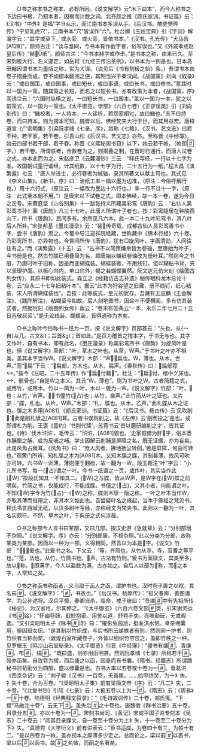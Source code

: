 <!-- { "loadSidebar": true } -->
　　○书之称本书之称本，必有所因。《说文解字》云“木下曰本”，而今人称书之下边曰书根，乃知本者，因根而计数之词。北齐颜之推《颜氏家训。书证篇》云：《汉书》“中外礻是福”字当从示，而江南书本多误从手。《后汉书。酷吏樊晔传》“宁见乳虎穴”，江南书本“穴”皆误作“六”。杜台卿《玉烛宝典》引《字训》解瀹字云：“其字或草下，或水旁，或火旁，皆依书本。”《汉书。孔光传》“犬马齿[A128]”，颜师古注：“读与耋同，今书本有作截字者，俗写误也。”又《外戚孝成赵皇后传》“赫纸”，颜师古注：“今书本赫字或作击。”是书本之称，由来已久。至宋刻板大行，名义遂定。如岳珂《九经三传沿革例》，以书本为一例是也。日本岛田翰因谓书本为墨版之称，实为大误。（说见后《书有刻板之始》条。）吾谓书本由卷子摺叠而成，卷不如摺本翻阅之便，其制当兴于秦汉间。《战国策》刘向《叙录》云：“或曰国策，或曰国事，或曰短长，或曰事语，或曰长书，或曰修书。”意其时以一国为一策，随其策之长短，而名之以短长书。亦有改策为本者，《战国策。序》高诱注云：“六国时纵横之说，一曰短长书，一曰国本。”盖以一国为一本，犹之以前策式，以一国为一策也。《太平御览。学部》（六百七卷）《正谬误类》引《刘向别传》曰：“雠校者，一人持本，一人读析，若怨家相对，故曰雠也。”夫不曰持卷，而曰持本，则为摺本可知。魏晋以后，佛经梵夹大行于世，而其用益宏。唐释道宣《广宏明集》引梁阮孝绪《七录。序》，其称《七略》、《汉书。艺文志》曰若干种，若干家，若干卷。引袁山松《后汉书。艺文志》亦然。至称晋《中经簿》，始云四部书若干部，若干卷。称晋《义熙秘阁书目》以下，始云若干帙，（帙即字。）若干卷。所谓帙者，合数卷为之，则摺叠之制，在晋时已通行。而唐人试卷之式，亦本此而为之。宋赵彦卫《云麓漫钞》三云：“释氏写经，一行以十七字为准。故国朝试童行诵经，计其纸数，以十七字为行，二十五行为一纸。”程大昌《演繁露》七云：“唐人举进士，必行卷者为缄轴，录其所著文以献主司也。其式见《李义山集》。《新书。序》曰：治纸工率一幅以墨为边准，（原注：今俗呼解行也。）用十六行式，（原注云：一幅改为墨边十六行也。）率一行不过十一字。（原注：此式至本朝不用。”）是唐宋以下试卷之式，即本佛经，故一本一卷，遂为今日之定号。宋黄庭坚《山谷别集》十一跋张持义所藏吴彩鸾《唐韵》云：“右仙人吴彩鸾书孙忄面《唐韵》凡三十七叶。此唐人所谓叶子者也。按：彩鸾隐居在钟陵西山下，所书《唐韵》，民间多有。余所见凡六本，此一本二十九叶彩鸾书，其八叶后人所补。”宋张邦基《墨庄漫录》云：“裴传奇载，成都古仙人吴彩鸾善书小字，尝书《唐韵》鬻之。今蜀中导江迎祥院经藏，世称藏中《佛本行经》六十卷，乃彩鸾所书，亦异物也。今世间所传《唐韵》，犹有□旋风叶，字画清劲，人间往往有之。”而《演繁露》（十五）云：“古书不以简策缣帛皆为卷轴，至唐始为叶子，今书册是也。然古竹牒已用叠简为名，顾唐始以缣纸卷轴改为册叶耳。”然则今之书册，乃唐时叶子旧称，因是而变蝴蝶装。蝴蝶装者，不用线钉，但以糊粘书背，夹以坚硬护面。以板心向内，单口向外，揭之若蝴蝶翼然。阮文达元仿宋刻《绘图古列女传》，其原书即如此装式。森立之《经籍访古志补遗》秘传眼科龙木总论十卷，云“应永二十七年旧粘叶本”。据云“此本为狩谷望之旧藏，册不线钉，纸心粘装，宋人所谓蝴蝶装也”。吾按：此等装式，至元初犹存。吾藏有王应麟《王会解注》、《践阼解注》，粘糊至今如故。后人刻地图书，因合叶不便横阅，多有仿其装式者。然据阮刻《绘图列女传》跋云：“卷末有签条云‘一本，永乐二年七月二十五日苏敬叔买’。”是无论线装、蝴蝶装，皆得通称为本矣。

　　○书之称叶今俗称书一纸为一页。按《说文解字》页部首云：“头也，从{一自}从几。古文&lt；旨首&gt；首如此。”是页为稽首之稽本字，于书无与也。其字又作叶，自有书本，即有此名。《墨庄漫录》称吴彩鸾所书《唐韵》为旋风叶是也。但《说文解字》草部：“叶，草木之叶也。从草，声。”于书叶之叶亦不相类。盖其本字当作。《说文解字》木部：“，扁也。，薄也。从木，世声。”而“扁”下云：“扁部，方木也。从木，扁声。《春秋传》曰：扁部荐。”按今《左昭。二十五年传》作“扁付藉”。杜注：“扁付，棺中グ床也。，骸骨也。”自是之本义。其云“，薄也”，则为书叶之。古者简籍之式，或用竹，或用木。竹以一简为一叶，木以一版为一。《说文解字》竹部：“叶，也；从竹，声。，书僮竹{占}也；从竹，龠声。”此竹简从叶之证也。又片部：“牒，札也。从片，声。”木部：“札，牒也。从木，乙声。”此札牒从木之证也。牒之木多用[A081].《颜氏家训。书证篇》云：“《后汉书。杨由传》云‘风吹削’，此是削札牍之[A081]耳。古者书误则削之，故《左传》云‘削而投之’是也。或即谓札为削。王褒《童约》‘书削代牍’，苏竟书云‘昔以磨研编削之才’，皆其证也。《诗》‘伐木浒浒’，毛传云：”浒浒，[A081]貌也。‘史家假借为肝字，俗本悉作脯腊之脯，或为反哺之哺。学士因解云削脯是屏障之名，既无证据，亦为妄矣。此是风角占候耳。《风角书》曰：“庶人风者，拂地扬尘转削。’若是屏障，何由可转也。”观黄门所辨，知札牒之木为[A081]木。又知木牒之牒，其制甚薄，故风可吹亦可转。六书一训薄，薄则便于翻检，故一翻为一。段玉裁注“叶”字云：“小儿所书写，每一{占}谓之一叶。今书一纸谓之一页，或作叶，其实当作此{}.”按段氏知其一不知其二。{}之与牒，皆从声，是字在{}牒之前明矣。竹简之书，仅能成行，不能成牒。书僮之{占}，又其小者，何能谓之叶。不知{}字专为竹{占}一{}之称，牒则木牍一版之称。一叶之叶本当作，亦取其薄而借用之，非其本义如此也。吾尝疑叶名之缘起，当本于佛经之梵贝书。释氏书言西域无纸，以贝多树叶写经，亦称经文为梵夹书。此则以一翻为一叶，其名实颇符。不然，草木之叶，于典册之式何涉哉。

　　○书之称部今人言书曰某部，又曰几部。按汉史游《急就章》云：“分别部居不杂厕。”《说文解字。序》亦云：“分别部居，不相杂厕。”此以分类为分部，故称某类为某部。因而以一种为一部，义得相同。然吾以为本是字。《说文》竹部：“，爰也。”此爰书之名。下文云：“等，齐简也，从竹从寺。寺，官曹之等平也。”“范，法也。从竹。竹简书也，声。古法有竹刑。”爰书为案牍文，其类至多，故以称。即满字，今人以盈数为满，古亦如之。自后人以部为称，而之本字，人罕知之矣。

　　○书之称函书称函者，义当取于函人之函，谓护书也。汉时卷子裹之以袱，其名曰。《说文解字》：“，书衣也。”《后汉书。杨厚传》：“祖父春卿，善图谶学，为公孙述将。汉兵平蜀，春卿自杀，临命，戒子统曰：”吾绨中有先祖所传《秘记》，为汉家用，尔其修之。‘“《太平御览》（六百六卷文部类，引宋谢灵运《书铭》：”怀幽卷赜，戢妙抱密。用舍以道，舒卷不失。亮唯勤玩，无或暇逸。“又引梁昭明太子《咏书诗》曰：”擢影兔园池，挺茎淇水侧。幸杂缃囊用，聊因班女织。“是其制以竹织成，与后书所云绨帙者有别。然则同一护书，则竹织者当称函矣。（敦煌石室所藏卷子，外皆以细织竹帘包之，盖即竹帙之一种。见罗振玉《鸣沙山石室秘录》。《太平御览》引晋《中经簿》：”盛书有缣、青缣、布、绢。“既曰盛，则亦用函明甚。然则阮孝绪《七录》所称若干，殆亦函矣。自改卷为摺，而后盛之以函，因是而有书囊。《隋书。经籍志》所谓魏秘书监荀勖分为四部，盛以缥囊是也。古书大率以五卷或十卷为一。晋葛洪《西京杂记》云：”刘子骏《汉书》一百卷，无首尾。……始甲终癸，为十衤失。衤失十卷，合为百卷。“《梁昭明太子集》前有梁简文帝《序》云：”凡二衤失，二十卷。“《北堂书钞》引阮《七录》云：大抵五卷以上为一。《隋志》云：《周易》一十卷。陆德明《经典释文叙录》：”《毛诗故训传》二十卷，郑氏笺。“下接”马融注十卷“，云无下。盖失后之十卷也。唐魏徵《群书治要》五十卷，目录分五，亦以十卷为一。宋刻书尚同，《黄记》宋咸平国子监专刻本《吴志》二十卷云：”阅其目录牒文，自一卷至十卷分为上衤失，十一卷至二十卷分为下衤失。“真德秀《大学衍义》前有进表云：”臣书适成，为卷四十有三，为帙十有二。“是以四卷为一帙，盖亦视本之厚薄多少定之。总而论之，梁以前以裹书，梁以后以函书。故之名微，而函之名著矣。

